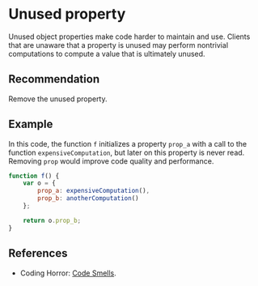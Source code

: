 # Unused property
Unused object properties make code harder to maintain and use. Clients that are unaware that a property is unused may perform nontrivial computations to compute a value that is ultimately unused.


## Recommendation
Remove the unused property.


## Example
In this code, the function `f` initializes a property `prop_a` with a call to the function `expensiveComputation`, but later on this property is never read. Removing `prop` would improve code quality and performance.


```javascript
function f() {
	var o = {
		prop_a: expensiveComputation(),
		prop_b: anotherComputation()
	};

	return o.prop_b;
}

```

## References
* Coding Horror: [Code Smells](http://blog.codinghorror.com/code-smells/).
